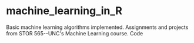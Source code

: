 # machine_learning_in_R
Basic machine learning algorithms implemented. Assignments and projects from STOR 565--UNC's Machine Learning course. Code 
